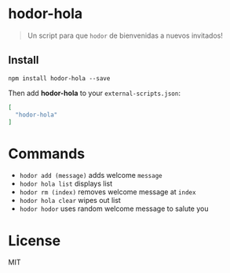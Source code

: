 # hodor-hola

> Un script para que `hodor` de bienvenidas a nuevos invitados!

## Install

```
npm install hodor-hola --save
```

Then add **hodor-hola** to your `external-scripts.json`:

```json
[
  "hodor-hola"
]
```

# Commands

- `hodor add (message)` adds welcome `message`
- `hodor hola list` displays list
- `hodor rm (index)` removes welcome message at `index`
- `hodor hola clear` wipes out list
- `hodor hodor` uses random welcome message to salute you

# License

MIT
